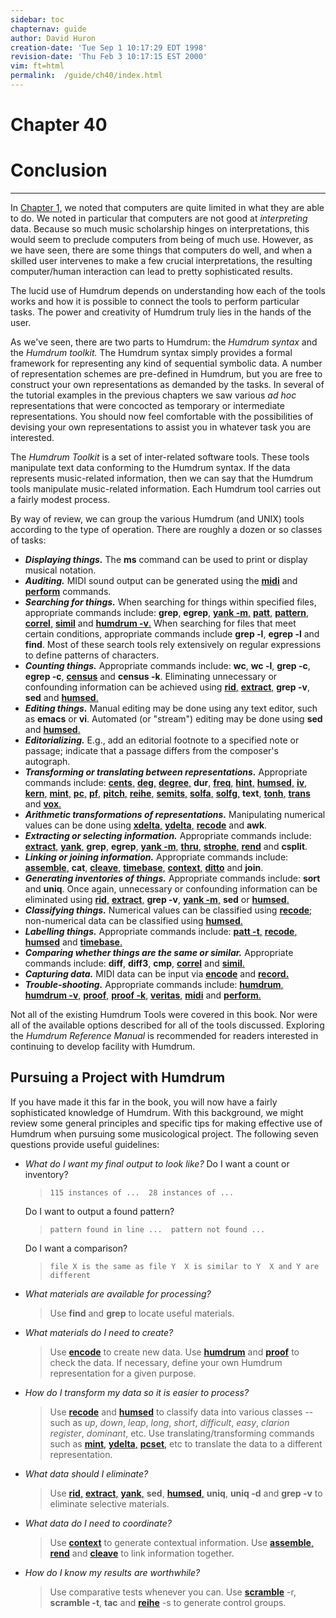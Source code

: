 ```yaml
---
sidebar: toc
chapternav: guide
author: David Huron
creation-date: 'Tue Sep 1 10:17:29 EDT 1998'
revision-date: 'Thu Feb 3 10:17:15 EST 2000'
vim: ft=html
permalink:	/guide/ch40/index.html
---
```


<div class="chapter-heading">
<h1> Chapter 40 </h1>
<h1> Conclusion </h1>
</div>

------------------------------------------------------------------------


In [Chapter 1,](/guide/ch01) we noted that computers are quite limited
in what they are able to do. We noted in particular that computers are
not good at *interpreting* data. Because so much music scholarship
hinges on interpretations, this would seem to preclude computers from
being of much use. However, as we have seen, there are some things that
computers do well, and when a skilled user intervenes to make a few
crucial interpretations, the resulting computer/human interaction can
lead to pretty sophisticated results.

The lucid use of Humdrum depends on understanding how each of the tools
works and how it is possible to connect the tools to perform particular
tasks. The power and creativity of Humdrum truly lies in the hands of
the user.

As we\'ve seen, there are two parts to Humdrum: the *Humdrum syntax* and
the *Humdrum toolkit.* The Humdrum syntax simply provides a formal
framework for representing any kind of sequential symbolic data. A
number of representation schemes are pre-defined in Humdrum, but you are
free to construct your own representations as demanded by the tasks. In
several of the tutorial examples in the previous chapters we saw various
*ad hoc* representations that were concocted as temporary or
intermediate representations. You should now feel comfortable with the
possibilities of devising your own representations to assist you in
whatever task you are interested.

The *Humdrum Toolkit* is a set of inter-related software tools. These
tools manipulate text data conforming to the Humdrum syntax. If the data
represents music-related information, then we can say that the Humdrum
tools manipulate music-related information. Each Humdrum tool carries
out a fairly modest process.

By way of review, we can group the various Humdrum (and UNIX) tools
according to the type of operation. There are roughly a dozen or so
classes of tasks:

-   ***Displaying things.*** The **ms** command can be used to print or
    display musical notation.
-   ***Auditing.*** MIDI sound output can be generated using the
    [**midi**](/tool/midi) and
    [**perform**](/tool/perform) commands.
-   ***Searching for things.*** When searching for things within
    specified files, appropriate commands include: **grep**, **egrep**,
    [**yank -m**,](/tool/yank) [**patt**,](/tool/patt)
    [**pattern**,](/tool/pattern)
    [**correl**,](/tool/correl) [**simil**](/tool/simil)
    and [**humdrum -v**.](/tool/humdrum) When searching for
    files that meet certain conditions, appropriate commands include
    **grep -l**, **egrep -l** and **find**. Most of these search tools
    rely extensively on regular expressions to define patterns of
    characters.
-   ***Counting things.*** Appropriate commands include: **wc**, **wc
    -l**, **grep -c**, **egrep -c**, [**census**](/tool/census)
    and **census -k**. Eliminating unnecessary or confounding
    information can be achieved using [**rid**,](/tool/rid)
    [**extract**,](/tool/extract) **grep -v**, **sed** and
    [**humsed**.](/tool/humsed)
-   ***Editing things.*** Manual editing may be done using any text
    editor, such as **emacs** or **vi**. Automated (or "stream")
    editing may be done using **sed** and
    [**humsed**.](/tool/humsed)
-   ***Editorializing.*** E.g., add an editorial footnote to a specified
    note or passage; indicate that a passage differs from the
    composer\'s autograph.
-   ***Transforming or translating between representations.***
    Appropriate commands include: [**cents**,](/tool/cents)
    [**deg**,](/tool/deg) [**degree**,](/tool/degree)
    **dur**, [**freq**,](/tool/freq)
    [**hint**,](/tool/hint) [**humsed**,](/tool/humsed)
    [**iv**,](/tool/iv) [**kern**,](/tool/kern)
    [**mint**,](/tool/mint) [**pc**,](/tool/pc)
    [**pf**,](/tool/pf) [**pitch**,](/tool/pitch)
    [**reihe**,](/tool/reihe)
    [**semits**,](/tool/semits)
    [**solfa**,](/tool/solfa) [**solfg**,](/tool/solfg)
    **text**, [**tonh**,](/tool/tonh)
    [**trans**](/tool/trans) and [**vox**.](/tool/vox)
-   ***Arithmetic transformations of representations.*** Manipulating
    numerical values can be done using
    [**xdelta**,](/tool/xdelta)
    [**ydelta**,](/tool/ydelta)
    [**recode**](/tool/recode) and **awk**.
-   ***Extracting or selecting information.*** Appropriate commands
    include: [**extract**,](/tool/extract)
    [**yank**,](/tool/yank) **grep**, **egrep**, [**yank
    -m**,](/tool/yank) [**thru**,](/tool/thru)
    [**strophe**,](/tool/strophe) [**rend**](/tool/rend)
    and **csplit**.
-   ***Linking or joining information.*** Appropriate commands include:
    [**assemble**,](/tool/assemble) **cat**,
    [**cleave**,](/tool/cleave)
    [**timebase**,](/tool/timebase)
    [**context**,](/tool/context)
    [**ditto**](/tool/ditto) and **join**.
-   ***Generating inventories of things.*** Appropriate commands
    include: **sort** and **uniq**. Once again, unnecessary or
    confounding information can be eliminated using
    [**rid**,](/tool/rid) [**extract**,](/tool/extract)
    **grep -v**, [**yank -m**,](/tool/yank) **sed** or
    [**humsed**.](/tool/humsed)
-   ***Classifying things.*** Numerical values can be classified using
    [**recode**;](/tool/recode) non-numerical data can be
    classified using [**humsed**.](/tool/humsed)
-   ***Labelling things.*** Appropriate commands include: [**patt
    -t**,](/tool/patt) [**recode**,](/tool/recode)
    [**humsed**](/tool/humsed) and
    [**timebase**.](/tool/timebase)
-   ***Comparing whether things are the same or similar.*** Appropriate
    commands include: **diff**, **diff3**, **cmp**,
    [**correl**](/tool/correl) and
    [**simil**.](/tool/simil)
-   ***Capturing data.*** MIDI data can be input via
    [**encode**](/tool/encode) and
    [**record.**](/tool/record)
-   ***Trouble-shooting.*** Appropriate commands include:
    [**humdrum**,](/tool/humdrum) [**humdrum
    -v**,](/tool/humdrum) [**proof**,](/tool/proof)
    [**proof -k**,](/tool/proof)
    [**veritas**,](/tool/veritas) [**midi**](/tool/midi)
    and [**perform**.](/tool/perform)

Not all of the existing Humdrum Tools were covered in this book. Nor
were all of the available options described for all of the tools
discussed. Exploring the *Humdrum Reference Manual* is recommended for
readers interested in continuing to develop facility with Humdrum.


Pursuing a Project with Humdrum
-------------------------------

If you have made it this far in the book, you will now have a fairly
sophisticated knowledge of Humdrum. With this background, we might
review some general principles and specific tips for making effective
use of Humdrum when pursuing some musicological project. The following
seven questions provide useful guidelines:

-   *What do I want my final output to look like?*
    Do I want a count or inventory?

    > `115 instances of ...  28 instances of ...`

    Do I want to output a found pattern?

    > `pattern found in line ...  pattern not found ...`

    Do I want a comparison?

    > `file X is the same as file Y  X is similar to Y  X and Y are different`

-   *What materials are available for processing?*

    > Use **find** and **grep** to locate useful materials.

-   *What materials do I need to create?*

    > Use [**encode**](/tool/encode) to create new data. Use
    > [**humdrum**](/tool/humdrum) and
    > [**proof**](/tool/proof) to check the data. If necessary,
    > define your own Humdrum representation for a given purpose.

-   *How do I transform my data so it is easier to process?*

    > Use [**recode**](/tool/recode) and
    > [**humsed**](/tool/humsed) to classify data into various
    > classes \-- such as *up*, *down*, *leap*, *long*, *short*,
    > *difficult*, *easy*, *clarion register*, *dominant*, etc.
    > Use translating/transforming commands such as
    > [**mint**,](/tool/mint)
    > [**ydelta**,](/tool/ydelta)
    > [**pcset**,](/tool/pcset) etc to translate the data to a
    > different representation.

-   *What data should I eliminate?*

    > Use [**rid**,](/tool/rid)
    > [**extract**,](/tool/extract)
    > [**yank**,](/tool/yank) **sed**,
    > [**humsed**,](/tool/humsed) **uniq**, **uniq -d** and
    > **grep -v** to eliminate selective materials.

-   *What data do I need to coordinate?*

    > Use [**context**](/tool/context) to generate contextual
    > information. Use [**assemble**,](/tool/assemble)
    > [**rend**](/tool/rend) and
    > [**cleave**](/tool/cleave) to link information together.

-   *How do I know my results are worthwhile?*

    > Use comparative tests whenever you can. Use
    > [**scramble**](/tool/scramble) -r, **scramble -t**,
    > **tac** and [**reihe**](/tool/reihe) -s to generate
    > control groups.


